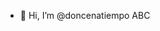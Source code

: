 - 👋 Hi, I’m @doncenatiempo
ABC

<!---
doncenatiempo/doncenatiempo is a ✨ special ✨ repository because its `README.md` (this file) appears on your GitHub profile.
You can click the Preview link to take a look at your changes.
--->
